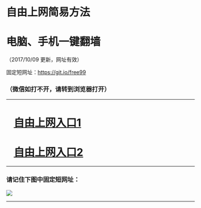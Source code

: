 ﻿# 自由上网简易方法

# 电脑、手机一键翻墙

（2017/10/09 更新，网址有效）

固定短网址：https://git.io/free99

### （微信如打不开，请转到浏览器打开）


***





# &nbsp;&nbsp; <a href="http://ft813119891.fwq-tz-1001.info/fwqtz01.html?t=100900121103 " target="_blank">自由上网入口1</a>
# &nbsp;&nbsp; <a href="http://ft164613618.fwq-tz-1002.info/fwqtz02.html?t=10090014194 " target="_blank">自由上网入口2</a>
***

### 请记住下图中固定短网址：

<img src="https://s3-us-west-2.amazonaws.com/fwq-1001/yjfq-20170905okok.png" /> 


***

